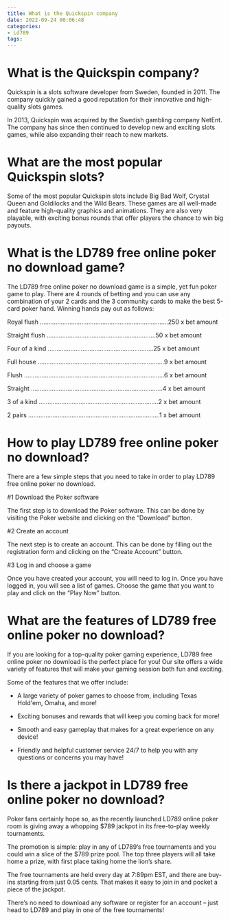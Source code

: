 ```yaml
---
title: What is the Quickspin company
date: 2022-09-24 00:06:48
categories:
- Ld789
tags:
---
```



#  What is the Quickspin company?

Quickspin is a slots software developer from Sweden, founded in 2011. The company quickly gained a good reputation for their innovative and high-quality slots games.

In 2013, Quickspin was acquired by the Swedish gambling company NetEnt. The company has since then continued to develop new and exciting slots games, while also expanding their reach to new markets.

# What are the most popular Quickspin slots?

Some of the most popular Quickspin slots include Big Bad Wolf, Crystal Queen and Goldilocks and the Wild Bears. These games are all well-made and feature high-quality graphics and animations. They are also very playable, with exciting bonus rounds that offer players the chance to win big payouts.

#  What is the LD789 free online poker no download game?

The LD789 free online poker no download game is a simple, yet fun poker game to play. There are 4 rounds of betting and you can use any combination of your 2 cards and the 3 community cards to make the best 5-card poker hand. Winning hands pay out as follows:

Royal flush ..........................................................................250 x bet amount

Straight flush ...............................................................50 x bet amount

Four of a kind .............................................................25 x bet amount

Full house .........................................................................9 x bet amount

Flush .................................................................................6 x bet amount

Straight ............................................................................4 x bet amount

3 of a kind .....................................................................2 x bet amount

2 pairs ............................................................................1 x bet amount

#  How to play LD789 free online poker no download?

There are a few simple steps that you need to take in order to play LD789 free online poker no download.

#1 Download the Poker software

The first step is to download the Poker software. This can be done by visiting the Poker website and clicking on the “Download” button.

#2 Create an account

The next step is to create an account. This can be done by filling out the registration form and clicking on the “Create Account” button.

#3 Log in and choose a game

Once you have created your account, you will need to log in. Once you have logged in, you will see a list of games. Choose the game that you want to play and click on the “Play Now” button.

#  What are the features of LD789 free online poker no download?

If you are looking for a top-quality poker gaming experience, LD789 free online poker no download is the perfect place for you! Our site offers a wide variety of features that will make your gaming session both fun and exciting.

Some of the features that we offer include:

- A large variety of poker games to choose from, including Texas Hold'em, Omaha, and more!

- Exciting bonuses and rewards that will keep you coming back for more!

- Smooth and easy gameplay that makes for a great experience on any device!

- Friendly and helpful customer service 24/7 to help you with any questions or concerns you may have!

#  Is there a jackpot in LD789 free online poker no download?

Poker fans certainly hope so, as the recently launched LD789 online poker room is giving away a whopping $789 jackpot in its free-to-play weekly tournaments.

The promotion is simple: play in any of LD789’s free tournaments and you could win a slice of the $789 prize pool. The top three players will all take home a prize, with first place taking home the lion’s share.

The free tournaments are held every day at 7:89pm EST, and there are buy-ins starting from just 0.05 cents. That makes it easy to join in and pocket a piece of the jackpot.

There’s no need to download any software or register for an account – just head to LD789 and play in one of the free tournaments!